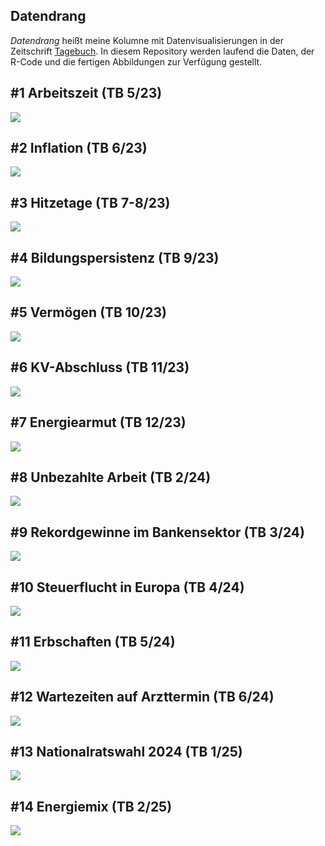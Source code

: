 ## Datendrang

*Datendrang* heißt meine Kolumne mit Datenvisualisierungen in der Zeitschrift [Tagebuch](https://tagebuch.at). In diesem Repository werden laufend die Daten, der R-Code und die fertigen Abbildungen zur Verfügung gestellt.

## #1 Arbeitszeit (TB 5/23)

![](23_05_Arbeitszeit/23_05_Arbeitszeit.png)

## #2 Inflation (TB 6/23)

![](23_06_Inflation/23_06_Inflation.png)

## #3 Hitzetage (TB 7-8/23)

![](23_07_Hitzetage/23_07_Hitzetage.png)

## #4 Bildungspersistenz (TB 9/23)

![](23_09_Bildung/23_09_Bildung.png)

## #5 Vermögen (TB 10/23)

![](23_10_Vermögen/23_10_Vermögen.png)

## #6 KV-Abschluss (TB 11/23)

![](23_11_KV-Abschluss/23_11_KV-Abschluss.png)

## #7 Energiearmut (TB 12/23)

![](23_12_Energiearmut/23_12_Energiearmut.png)

## #8 Unbezahlte Arbeit (TB 2/24)

![](24_02_Unbezahlte_Arbeit/24_02_Unbezahlte_Arbeit.png)

## #9 Rekordgewinne im Bankensektor (TB 3/24)

![](24_03_Bankengewinne/24_03_Bankengewinne.png)

## #10 Steuerflucht in Europa (TB 4/24)

![](24_04_Steuerflucht/24_04_Steuerflucht.png)

## #11 Erbschaften (TB 5/24)

![](24_05_Erbschaften/24_05_Erbschaften.png)

## #12 Wartezeiten auf Arzttermin (TB 6/24)

![](24_06_Wartezeiten/24_06_Wartezeiten.png)

## #13 Nationalratswahl 2024 (TB 1/25)

![](25_01_Demokratie/25_01_Demokratie.png)

## #14 Energiemix (TB 2/25)

![](25_02_Energiemix/25_02_Energiemix.png)